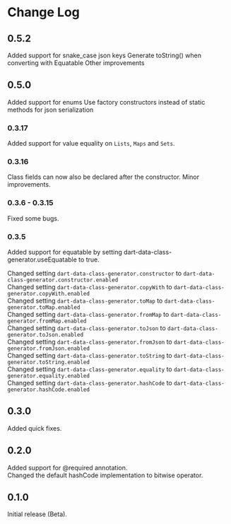 # Change Log

## 0.5.2

Added support for snake_case json keys
Generate toString() when converting with Equatable
Other improvements

## 0.5.0

Added support for enums
Use factory constructors instead of static methods for json serialization

### 0.3.17

Added support for value equality on `Lists`, `Maps` and `Sets`.

### 0.3.16

Class fields can now also be declared after the constructor.
Minor improvements.

### 0.3.6 - 0.3.15

Fixed some bugs.

### 0.3.5

Added support for equatable by setting dart-data-class-generator.useEquatable to true.

Changed setting `dart-data-class-generator.constructor` to `dart-data-class-generator.constructor.enabled`  
Changed setting `dart-data-class-generator.copyWith` to `dart-data-class-generator.copyWith.enabled`  
Changed setting `dart-data-class-generator.toMap` to `dart-data-class-generator.toMap.enabled`  
Changed setting `dart-data-class-generator.fromMap` to `dart-data-class-generator.fromMap.enabled`  
Changed setting `dart-data-class-generator.toJson` to `dart-data-class-generator.toJson.enabled`  
Changed setting `dart-data-class-generator.fromJson` to `dart-data-class-generator.fromJson.enabled`  
Changed setting `dart-data-class-generator.toString` to `dart-data-class-generator.toString.enabled`  
Changed setting `dart-data-class-generator.equality` to `dart-data-class-generator.equality.enabled`  
Changed setting `dart-data-class-generator.hashCode` to `dart-data-class-generator.hashCode.enabled`  

## 0.3.0

Added quick fixes.

## 0.2.0

Added support for @required annotation.  
Changed the default hashCode implementation to bitwise operator.

## 0.1.0

Initial release (Beta).
